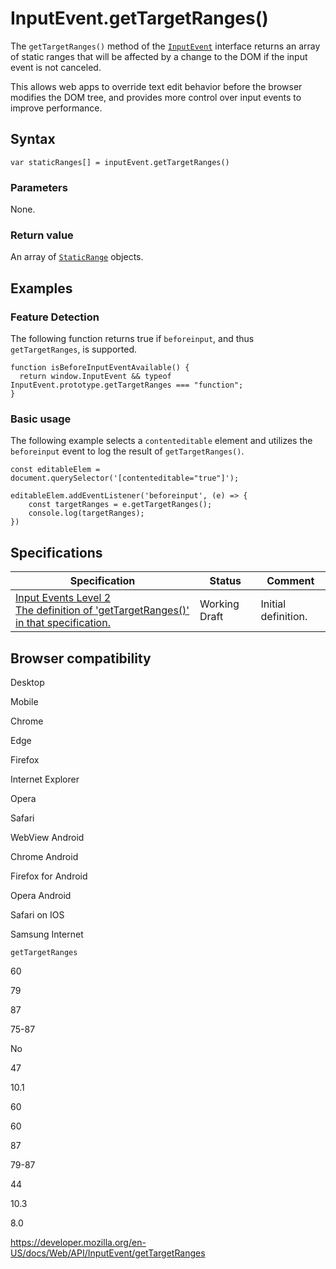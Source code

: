 InputEvent.getTargetRanges()
============================

The `getTargetRanges()` method of the [`InputEvent`](../inputevent) interface returns an array of static ranges that will be affected by a change to the DOM if the input event is not canceled.

This allows web apps to override text edit behavior before the browser modifies the DOM tree, and provides more control over input events to improve performance.

Syntax
------

    var staticRanges[] = inputEvent.getTargetRanges()

### Parameters

None.

### Return value

An array of [`StaticRange`](../staticrange) objects.

Examples
--------

### Feature Detection

The following function returns true if `beforeinput`, and thus `getTargetRanges`, is supported.

    function isBeforeInputEventAvailable() {
      return window.InputEvent && typeof InputEvent.prototype.getTargetRanges === "function";
    }

### Basic usage

The following example selects a `contenteditable` element and utilizes the `beforeinput` event to log the result of `getTargetRanges()`.

    const editableElem = document.querySelector('[contenteditable="true"]');

    editableElem.addEventListener('beforeinput', (e) => {
        const targetRanges = e.getTargetRanges();
        console.log(targetRanges);
    })

Specifications
--------------

<table><thead><tr class="header"><th>Specification</th><th>Status</th><th>Comment</th></tr></thead><tbody><tr class="odd"><td><a href="https://w3c.github.io/input-events/#dom-inputevent-gettargetranges">Input Events Level 2<br />
<span class="small">The definition of 'getTargetRanges()' in that specification.</span></a></td><td><span class="spec-wd">Working Draft</span></td><td>Initial definition.</td></tr></tbody></table>

Browser compatibility
---------------------

Desktop

Mobile

Chrome

Edge

Firefox

Internet Explorer

Opera

Safari

WebView Android

Chrome Android

Firefox for Android

Opera Android

Safari on IOS

Samsung Internet

`getTargetRanges`

60

79

87

75-87

No

47

10.1

60

60

87

79-87

44

10.3

8.0

<a href="https://developer.mozilla.org/en-US/docs/Web/API/InputEvent/getTargetRanges" class="_attribution-link">https://developer.mozilla.org/en-US/docs/Web/API/InputEvent/getTargetRanges</a>
